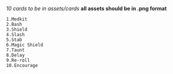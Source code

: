 *10 cards to be in assets/cards*
**all assets should be in .png format**

    1.Medkit
    2.Bash
    3.Shield
    4.Slash
    5.Stab
    6.Magic Shield
    7.Taunt
    8.Delay
    9.Re-roll
    10.Encourage